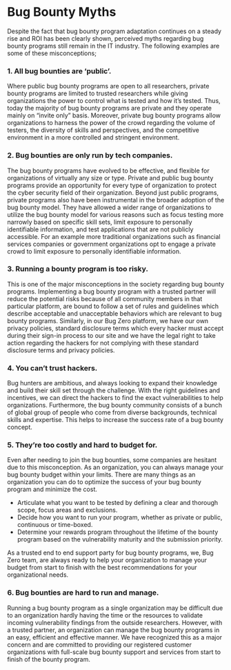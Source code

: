 # Bug Bounty Myths

Despite the fact that bug bounty program adaptation continues on a steady rise and ROI has been clearly shown, perceived myths regarding bug bounty programs still remain in the IT industry. The following examples are some of these misconceptions;

### 1. All bug bounties are ‘public’. <a href="#1-all-bug-bounties-are-public" id="1-all-bug-bounties-are-public"></a>

Where public bug bounty programs are open to all researchers, private bounty programs are limited to trusted researchers while giving organizations the power to control what is tested and how it’s tested. Thus, today the majority of bug bounty programs are private and they operate mainly on “invite only” basis. Moreover, private bug bounty programs allow organizations to harness the power of the crowd regarding the volume of testers, the diversity of skills and perspectives, and the competitive environment in a more controlled and stringent environment.

### 2. Bug bounties are only run by tech companies. <a href="#2-bug-bounties-are-only-run-by-tech-companies" id="2-bug-bounties-are-only-run-by-tech-companies"></a>

The bug bounty programs have evolved to be effective, and flexible for organizations of virtually any size or type. Private and public bug bounty programs provide an opportunity for every type of organization to protect the cyber security field of their organization. Beyond just public programs, private programs also have been instrumental in the broader adoption of the bug bounty model. They have allowed a wider range of organizations to utilize the bug bounty model for various reasons such as focus testing more narrowly based on specific skill sets, limit exposure to personally identifiable information, and test applications that are not publicly accessible. For an example more traditional organizations such as financial services companies or government organizations opt to engage a private crowd to limit exposure to personally identifiable information.

### 3. Running a bounty program is too risky. <a href="#3-running-a-bounty-program-is-too-risky" id="3-running-a-bounty-program-is-too-risky"></a>

This is one of the major misconceptions in the society regarding bug bounty programs. Implementing a bug bounty program with a trusted partner will reduce the potential risks because of all community members in that particular platform, are bound to follow a set of rules and guidelines which describe acceptable and unacceptable behaviors which are relevant to bug bounty programs. Similarly, in our Bug Zero platform, we have our own privacy policies, standard disclosure terms which every hacker must accept during their sign-in process to our site and we have the legal right to take action regarding the hackers for not complying with these standard disclosure terms and privacy policies.

### 4. You can’t trust hackers. <a href="#4-you-cant-trust-hackers" id="4-you-cant-trust-hackers"></a>

Bug hunters are ambitious, and always looking to expand their knowledge and build their skill set through the challenge. With the right guidelines and incentives, we can direct the hackers to find the exact vulnerabilities to help organizations. Furthermore, the bug bounty community consists of a bunch of global group of people who come from diverse backgrounds, technical skills and expertise. This helps to increase the success rate of a bug bounty concept.

### 5. They’re too costly and hard to budget for. <a href="#5-theyre-too-costly-and-hard-to-budget-for" id="5-theyre-too-costly-and-hard-to-budget-for"></a>

Even after needing to join the bug bounties, some companies are hesitant due to this misconception. As an organization, you can always manage your bug bounty budget within your limits. There are many things as an organization you can do to optimize the success of your bug bounty program and minimize the cost.

* Articulate what you want to be tested by defining a clear and thorough scope, focus areas and exclusions.
* Decide how you want to run your program, whether as private or public, continuous or time-boxed.
* Determine your rewards program throughout the lifetime of the bounty program based on the vulnerability maturity and the submission priority.

As a trusted end to end support party for bug bounty programs, we, Bug Zero team, are always ready to help your organization to manage your budget from start to finish with the best recommendations for your organizational needs.

### 6. Bug bounties are hard to run and manage. <a href="#6-bug-bounties-are-hard-to-run-and-manage" id="6-bug-bounties-are-hard-to-run-and-manage"></a>

Running a bug bounty program as a single organization may be difficult due to an organization hardly having the time or the resources to validate incoming vulnerability findings from the outside researchers. However, with a trusted partner, an organization can manage the bug bounty programs in an easy, efficient and effective manner. We have recognized this as a major concern and are committed to providing our registered customer organizations with full-scale bug bounty support and services from start to finish of the bounty program.
